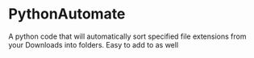 # PythonAutomate
A python code that will automatically sort specified file extensions from your Downloads into folders.
Easy to add to as well
